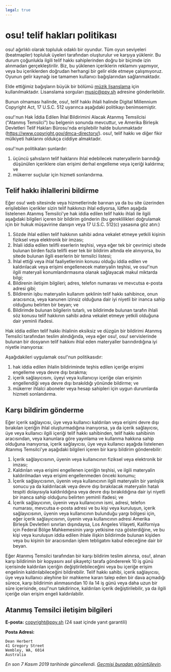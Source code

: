 ```yaml
---
legal: true
---
```


# osu! telif hakları politikası

osu! ağırlıklı olarak topluluk odaklı bir oyundur. Tüm oyun seviyeleri (beatmapler) topluluk üyeleri tarafından oluşturulur ve karşıya yüklenir. Bu durum çoğunlukla ilgili telif hakkı sahiplerinden doğru bir biçimde izin alınmadan gerçekleştirilir. Biz, bu yüklenen içeriklerin reklamını yapmıyor, veya bu içeriklerden doğrudan herhangi bir gelir elde etmeye çalışmıyoruz. Oyunun gelir kaynağı ise tamamen kullanıcı bağışlarından sağlanmaktadır.

Elde ettiğimiz bağışların büyük bir bölümü [müzik lisanslama](/wiki/Legal/Music_licensing) için kullanılmaktadır. Lisanslama sorguları [music@ppy.sh](mailto:music@ppy.sh) adresine gönderilebilir.

Bunun olmaması halinde, osu!, telif hakkı ihlali halinde Digital Millennium Copyright Act, 17 U.S.C. 512 uyarınca aşağıdaki politikayı benimsemiştir.

osu!'nun Hak İddia Edilen İhlal Bildirimini Alacak Atanmış Temsilcisi ("Atanmış Temsilci") bu belgenin sonunda mevcuttur, ve Amerika Birleşik Devletleri Telif Hakları Bürosu'nda erişilebilir halde bulunmaktadır (<https://www.copyright.gov/dmca-directory/>). osu!, telif hakkı ve diğer fikir mülkiyeti haklarını oldukça ciddiye almaktadır.

osu!'nun politikaları şunlardır:

1. üçüncü şahısların telif haklarını ihlal edebilecek materyallerin barındığı düşünülen içeriklere olan erişimi derhal engelleme veya içeriği kaldırma; ve
2. mükerrer suçlular için hizmeti sonlandırma. 

## Telif hakkı ihlallerini bildirme

Eğer osu! web sitesinde veya hizmetlerinde barınan ya da bu site üzerinden erişilebilen içerikler sizin telif hakkınızı ihlal ediyorsa, lütfen aşağıda listelenen Atanmış Temsilci'ye hak iddia edilen telif hakkı ihlali ile ilgili aşağıdaki bilgileri içeren bir bildirim gönderin (bu gereklilikleri doğrulamak için bir hukuk müşavirine danışın veya 17 U.S.C. 512(c) yasasına göz atın:)

1. Sözde ihlal edilen telif hakkının sahibi adına vekalet etmeye yetkili kişinin fiziksel veya elektronik bir imzası;
2. İhlali iddia edilen telifli eserlerin teşhisi, veya eğer tek bir çevrimiçi sitede bulunan birden fazla telifli eser tek bir bildirim altında ele alınıyorsa, bu sitede bulunan ilgili eserlerin bir temsilci listesi;
3. İhlal ettiği veya ihlal faaliyetlerinin konusu olduğu iddia edilen ve kaldırılacak veya erişimi engellenecek materyalin teşhisi, ve osu!'nun ilgili materyali konumlandırmasına olanak sağlayacak makul miktarda bilgi;
4. Bildirenin iletişim bilgileri; adres, telefon numarası ve mevcutsa e-posta adresi gibi;
5. Bildirenin işbu materyalin kullanım şeklinin telif hakkı sahibince, onun aracısınca, veya kanunen izinsiz olduğuna dair iyi niyetli bir inanca sahip olduğunu belirten bir beyan; ve
6. Bildirimde bulunan bilgilerin tutarlı, ve bildirimde bulunan tarafın ihlali söz konusu telif hakkının sahibi adına vekalet etmeye yetkili olduğuna dair yeminli ifadesi.

Hak iddia edilen telif hakkı ihlalinin eksiksiz ve düzgün bir bildirimi Atanmış Temsilci tarafından teslim alındığında, veya eğer osu!, osu! servislerinde bulunan bir dosyanın telif hakkını ihlal eden materyaller barındırdığına iyi niyetle inanıyorsa:

Aşağıdakileri uygulamak osu!'nun politikasıdır:

1. hak iddia edilen ihlalin bildiriminde teşhis edilen içeriğe erişimi engelleme veya devre dışı bırakma;
2. içerik sağlayıcısını, üyeyi veya kullanıcıyı içeriğe olan erişimin engellendiği veya devre dışı bırakıldığı yönünde bildirme; ve
3. mükerrer ihlalci aboneler veya hesap sahipleri için uygun durumlarda hizmeti sonlandırma.

## Karşı bildirim gönderme

Eğer içerik sağlayıcısı, üye veya kullanıcı kaldırılan veya erişimi devre dışı bırakılan içeriğin ihlal oluşturmadığına inanıyorsa, ya da içerik sağlayıcısı, üye veya kullanıcı ilgili içeriği telif hakkı sahibinden, telif hakkı sahibinin aracısından, veya kanunlara göre yayınlama ve kullanma hakkına sahip olduğuna inanıyorsa, içerik sağlayıcısı, üye veya kullanıcı aşağıda listelenen Atanmış Temsilci'ye aşağıdaki bilgileri içeren bir karşı bildirim gönderebilir:

1. İçerik sağlayıcısının, üyenin veya kullanıcının fiziksel veya elektronik bir imzası;
2. Kaldırılan veya erişimi engellenen içeriğin teşhisi, ve ilgili materyalin kaldırılmadan veya erişimi engellenmeden önceki konumu;
3. İçerik sağlayıcısının, üyenin veya kullanıcının ilgili materyalin bir yanlışlık sonucu ya da kaldırılacak veya devre dışı bırakılacak materyalin hatalı tespiti dolayısıyla kaldırıldığına veya devre dışı bırakıldığına dair iyi niyetli bir inanca sahip olduğunu belirten yeminli ifadesi; ve
4. İçerik sağlayıcının, üyenin veya kullanıcının ismi, adresi, telefon numarası, mevcutsa e-posta adresi ve bu kişi veya kuruluşun, içerik sağlayıcısının, üyenin veya kullanıcının bulunduğu yargı bölgesi için, eğer içerik sağlayıcısının, üyenin veya kullanıcının adresi Amerika Birleşik Devletleri sınırları dışındaysa, Los Angeles Vilayeti, Kaliforniya için Federal Bölge Mahkemesinin yargı yetkisine rıza gösterdiğine, ve bu kişi veya kuruluşun iddia edilen ihlale ilişkin bildirimde bulunan kişiden veya bu kişinin bir aracısından işlem tebligatını kabul edeceğine dair bir beyan.

Eğer Atanmış Temsilci tarafından bir karşı bildirim teslim alınırsa, osu!, alınan karşı bildirimin bir kopyasını asıl şikayetçi tarafa göndererek 10 iş günü içerisinde kaldırılan içeriğin değiştirilebileceğini veya bu içeriğe erişim engelinin kaldırılabileceğini bildirebilir. Telif hakkı sahibi, içerik sağlayıcısı, üye veya kullanıcı aleyhine bir mahkeme kararı talep eden bir dava açmadığı sürece, karşı bildirimin alınmasından 10 ila 14 iş günü veya daha uzun bir süre içerisinde, osu!'nun takdirince, kaldırılan içerik değiştirilebilir, ya da ilgili içeriğe olan erişim engeli kaldırılabilir.

## Atanmış Temsilci iletişim bilgileri

**E-posta:** [copyright@ppy.sh](mailto:copyright@ppy.sh) (24 saat içinde yanıt garantili)

**Posta Adresi:**

```
Dean Herbert
41 Gregory Street
Wembley, WA, 6014
Australia
```

*En son 7 Kasım 2019 tarihinde güncellendi. [Geçmişi buradan görüntüleyin](https://github.com/ppy/osu-wiki/commits/master/wiki/Legal/Copyright/en.md).*
